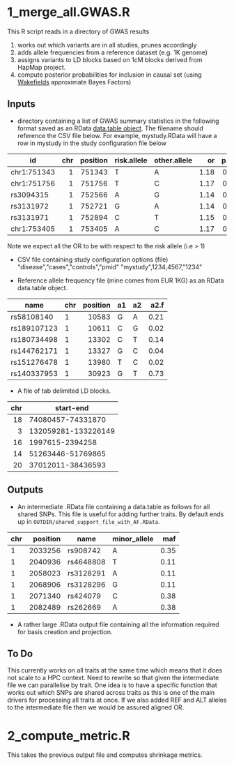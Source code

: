 # 1_merge_all.GWAS.R

This R script reads in a directory of GWAS results

1. works out which variants are in all studies, prunes accordingly
2. adds allele frequencies from a reference dataset (e.g. 1K genome)
3. assigns variants to LD blocks based on 1cM blocks derived from HapMap project.
4. compute posterior probabilities for inclusion in causal set (using [Wakefields](http://faculty.washington.edu/jonno/papers/GE08.pdf) approximate Bayes Factors)

## Inputs

- directory containing a list of GWAS summary statistics in the following format saved as an RData [data.table object](https://cran.r-project.org/web/packages/data.table/). The filename should reference the CSV file below. For example, mystudy.RData will have a row in mystudy in the study configuration file below

| id          | chr | position | risk.allele | other.allele |   or | p.val |
|-------------|----:|---------:|-------------|--------------|-----:|------:|
| chr1:751343 |   1 |   751343 | T           | A            | 1.18 |  0.01 |
| chr1:751756 |   1 |   751756 | T           | C            | 1.17 |  0.01 |
| rs3094315   |   1 |   752566 | A           | G            | 1.14 |  0.01 |
| rs3131972   |   1 |   752721 | G           | A            | 1.14 |  0.01 |
| rs3131971   |   1 |   752894 | C           | T            | 1.15 |  0.01 |
| chr1:753405 |   1 |   753405 | A           | C            | 1.17 |  0.01 |

Note we expect all the OR to be with respect to the risk allele (i.e > 1)

- CSV file containing study configuration options (file)
"disease","cases","controls","pmid"
"mystudy",1234,4567,"1234"

- Reference allele frequency file (mine comes from EUR 1KG) as an RData data.table object.

| name        | chr | position | a1 | a2 | a2.f |
|-------------|-----|---------:|----|----|-----:|
| rs58108140  | 1   |    10583 | G  | A  | 0.21 |
| rs189107123 | 1   |    10611 | C  | G  | 0.02 |
| rs180734498 | 1   |    13302 | C  | T  | 0.14 |
| rs144762171 | 1   |    13327 | G  | C  | 0.04 |
| rs151276478 | 1   |    13980 | T  | C  | 0.02 |
| rs140337953 | 1   |    30923 | G  | T  | 0.73 |

- A file of tab delimited LD blocks.

| chr| start-end     |
|---:|---------------------|
| 18 | 74080457-74331870   |
|  3 | 132059281-133226149 |
| 16 | 1997615-2394258     |
| 14 | 51263446-51769865   |
| 20 | 37012011-38436593   |


## Outputs

- An intermediate .RData file containing a data.table as follows for all shared SNPs. This file is useful for adding further traits. By default ends up in `OUTDIR/shared_support_file_with_AF.RData`.

| chr | position | name      | minor\_allele |  maf |
|-----|---------:|-----------|---------------|-----:|
| 1   |  2033256 | rs908742  | A             | 0.35 |
| 1   |  2040936 | rs4648808 | T             | 0.11 |
| 1   |  2058023 | rs3128291 | A             | 0.11 |
| 1   |  2068906 | rs3128296 | G             | 0.11 |
| 1   |  2071340 | rs424079  | C             | 0.38 |
| 1   |  2082489 | rs262669  | A             | 0.38 |

- A rather large .RData output file containing all the information required for basis creation and projection.

## To Do

This currently works on all traits at the same time which means that it does not scale to a HPC context. Need to rewrite so that given the intermediate file we can parallelise by trait. One idea is to have a specific function that works out which SNPs are shared across traits as this is one of the main drivers for processing all traits at once. If we also added REF and ALT alleles to the intermediate file then we would be assured aligned OR.

# 2_compute_metric.R

This takes the previous output file and computes shrinkage metrics.
